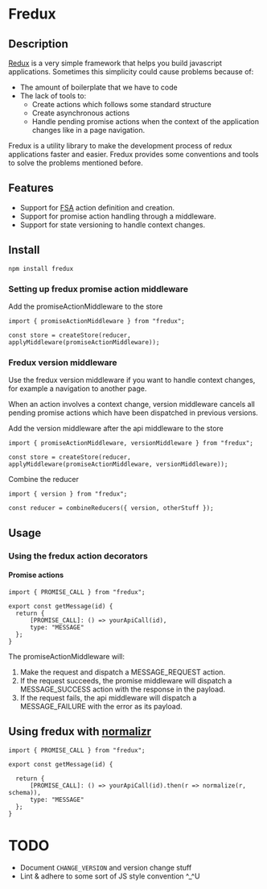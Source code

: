 # Fredux

## Description

[Redux](https://github.com/reactjs/redux) is a very simple framework that helps you build javascript applications. Sometimes this simplicity could cause problems because of:

* The amount of boilerplate that we have to code
* The lack of tools to:
  * Create actions which follows some standard structure
  * Create asynchronous actions
  * Handle pending promise actions when the context of the application changes like in a page navigation.

Fredux is a utility library to make the development process of redux applications faster and easier. Fredux provides some conventions and tools to solve the problems mentioned before.

## Features

* Support for [FSA](https://github.com/acdlite/flux-standard-action) action definition and creation.
* Support for promise action handling through a middleware.
* Support for state versioning to handle context changes.

## Install

```
npm install fredux
```

### Setting up fredux promise action middleware

Add the promiseActionMiddleware to the store

```
import { promiseActionMiddleware } from "fredux";

const store = createStore(reducer, applyMiddleware(promiseActionMiddleware));
```

### Fredux version middleware

Use the fredux version middleware if you want to handle context changes, for example a navigation to another page.

When an action involves a context change, version middleware cancels all pending promise actions which have been dispatched in previous versions.

Add the version middleware after the api middleware to the store

```
import { promiseActionMiddleware, versionMiddleware } from "fredux";

const store = createStore(reducer, applyMiddleware(promiseActionMiddleware, versionMiddleware));
```

Combine the reducer

```
import { version } from "fredux";

const reducer = combineReducers({ version, otherStuff });
```

## Usage

### Using the fredux action decorators

#### Promise actions

```
import { PROMISE_CALL } from "fredux";

export const getMessage(id) {
  return {
      [PROMISE_CALL]: () => yourApiCall(id),
      type: "MESSAGE"
  };
}
```

The promiseActionMiddleware will:

1. Make the request and dispatch a MESSAGE_REQUEST action.
2. If the request succeeds, the promise middleware will dispatch a MESSAGE_SUCCESS action with the response in the payload.
3. If the request fails, the api middleware will dispatch a MESSAGE_FAILURE with the error as its payload.

## Using fredux with [normalizr](https://github.com/paularmstrong/normalizr)

```
import { PROMISE_CALL } from "fredux";

export const getMessage(id) {

  return {
      [PROMISE_CALL]: () => yourApiCall(id).then(r => normalize(r, schema)),
      type: "MESSAGE"
  };
}
```

# TODO

* Document `CHANGE_VERSION` and version change stuff
* Lint & adhere to some sort of JS style convention ^_^U
